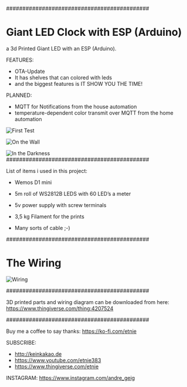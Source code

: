 ############################################
# Giant LED Clock with ESP (Arduino) 

a 3d Printed Giant LED with an ESP (Arduino).

FEATURES:
- OTA-Update
- It has shelves that can colored with leds
- and the biggest features is IT SHOW YOU THE TIME!

PLANNED:
- MQTT for Notifications from the house automation
- temperature-dependent color transmit over MQTT from the home automation

![First Test](prebuild.jpg)

![On the Wall](onthewall.jpg)

![In the Darkness](darkness.jpg)
############################################

List of items i used in this project:

- Wemos D1 mini

- 5m roll of WS2812B LEDS with 60 LED’s a meter

- 5v power supply with screw terminals

- 3,5 kg Filament for the prints

- Many sorts of cable ;-)

############################################
# The Wiring

![Wiring](GiantLEDClock.jpg)

############################################

3D printed parts and wiring diagram can be downloaded from here: https://www.thingiverse.com/thing:4207524

############################################

Buy me a coffee to say thanks: https://ko-fi.com/etnie

SUBSCRIBE: 
- http://keinkakao.de
- https://www.youtube.com/etnie383
- https://www.thingiverse.com/etnie

INSTAGRAM: https://www.instagram.com/andre_geig
